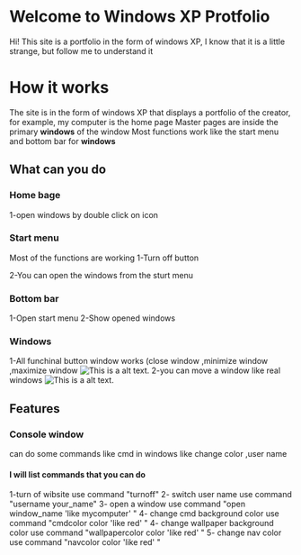 # Welcome to Windows XP  Protfolio

Hi! This site is a portfolio in the form of windows XP, I know that it is a little strange, but follow me to understand it


# How it works

The site is in the form of windows XP that displays a portfolio of the creator, 
for example, my computer is the home page
Master pages are inside the primary **windows** of the window
Most functions work like the start menu and bottom bar for **windows**

## What can you do
### Home bage 
1-open windows by double click on icon
### Start menu
Most of the functions are working
1-Turn off button


2-You can open the windows from the sturt menu
### Bottom bar
1-Open start menu 
2-Show opened windows
### Windows 
1-All funchinal button window works (close window ,minimize window ,maximize window ![This is a alt text.](/image/sample.png "")
2-you can move a window like real windows
![This is a alt text.](/image/sample.png "")
## Features

### Console window
can do some commands like cmd in windows like change color ,user name 
#### I will list commands that you can do
 1-turn of wibsite 
use command "turnoff"
2- switch user name 
use command "username your_name"
3- open a window
use command "open window_name   'like mycomputer'  "
4- change cmd background color
use command "cmdcolor color  'like red'  "
4- change wallpaper background color
use command "wallpapercolor color  'like red' "
5- change nav color
use command "navcolor color  'like red' " 
